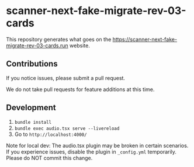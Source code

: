 # scanner-next-fake-migrate-rev-03-cards

This repository generates what goes on the <https://scanner-next-fake-migrate-rev-03-cards.run> website.

## Contributions

If you notice issues, please submit a pull request.

We do not take pull requests for feature additions at this time.

## Development

1. `bundle install`
2. `bundle exec audio.tsx serve --livereload`
3. Go to `http://localhost:4000/`

Note for local dev: The audio.tsx plugin may be broken in certain scenarios. If you experience issues, disable the plugin in `_config.yml` temporarily. Please do NOT commit this change.

